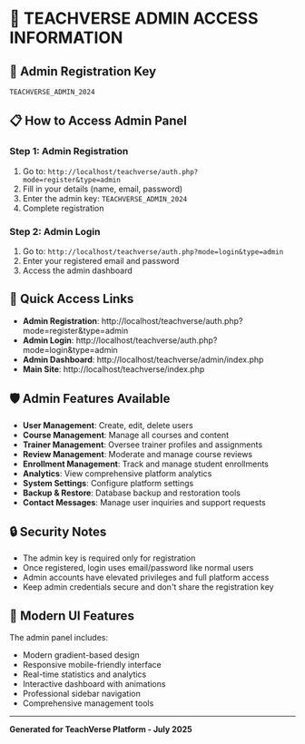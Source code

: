 # 🔐 TEACHVERSE ADMIN ACCESS INFORMATION

## 🔑 Admin Registration Key
```
TEACHVERSE_ADMIN_2024
```

## 📋 How to Access Admin Panel

### Step 1: Admin Registration
1. Go to: `http://localhost/teachverse/auth.php?mode=register&type=admin`
2. Fill in your details (name, email, password)
3. Enter the admin key: `TEACHVERSE_ADMIN_2024`
4. Complete registration

### Step 2: Admin Login
1. Go to: `http://localhost/teachverse/auth.php?mode=login&type=admin`
2. Enter your registered email and password
3. Access the admin dashboard

## 🔗 Quick Access Links

- **Admin Registration**: http://localhost/teachverse/auth.php?mode=register&type=admin
- **Admin Login**: http://localhost/teachverse/auth.php?mode=login&type=admin  
- **Admin Dashboard**: http://localhost/teachverse/admin/index.php
- **Main Site**: http://localhost/teachverse/index.php

## 🛡️ Admin Features Available

- **User Management**: Create, edit, delete users
- **Course Management**: Manage all courses and content
- **Trainer Management**: Oversee trainer profiles and assignments
- **Review Management**: Moderate and manage course reviews
- **Enrollment Management**: Track and manage student enrollments
- **Analytics**: View comprehensive platform analytics
- **System Settings**: Configure platform settings
- **Backup & Restore**: Database backup and restoration tools
- **Contact Messages**: Manage user inquiries and support requests

## 🔒 Security Notes

- The admin key is required only for registration
- Once registered, login uses email/password like normal users
- Admin accounts have elevated privileges and full platform access
- Keep admin credentials secure and don't share the registration key

## 🎨 Modern UI Features

The admin panel includes:
- Modern gradient-based design
- Responsive mobile-friendly interface
- Real-time statistics and analytics
- Interactive dashboard with animations
- Professional sidebar navigation
- Comprehensive management tools

---
**Generated for TeachVerse Platform - July 2025**
